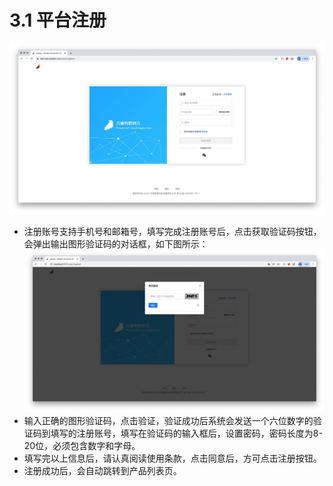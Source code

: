 # 3.1 平台注册
![avatar](/images/register.jpg)
* 注册账号支持手机号和邮箱号，填写完成注册账号后，点击获取验证码按钮，会弹出输出图形验证码的对话框，如下图所示：
![avatar](/images/captcha.jpg)
* 输入正确的图形验证码，点击验证，验证成功后系统会发送一个六位数字的验证码到填写的注册账号，填写在验证码的输入框后，设置密码，密码长度为8-20位，必须包含数字和字母。
* 填写完以上信息后，请认真阅读使用条款，点击同意后，方可点击注册按钮。
* 注册成功后，会自动跳转到产品列表页。
